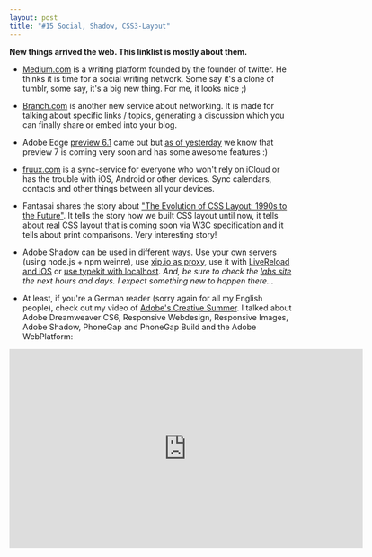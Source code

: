 ```yaml
---
layout: post
title: "#15 Social, Shadow, CSS3-Layout"
---
```



**New things arrived the web. This linklist is mostly about them.**

- [Medium.com](https://medium.com/) is a writing platform founded by the founder of twitter. He thinks it is time for a social writing network. Some say it's a clone of tumblr, some say, it's a big new thing. For me, it looks nice ;)

- [Branch.com](http://branch.com/) is another new service about networking. It is made for talking about specific links / topics, generating a discussion which you can finally share or embed into your blog.

- Adobe Edge [preview 6.1](http://labs.adobe.com/technologies/edge/) came out but [as of yesterday](http://www.youtube.com/watch?v=EWdxqUQjsbY&list=UU7-iNajG033J_66k16whthw&index=1&feature=plcp) we know that preview 7 is coming very soon and has some awesome features :)

- [fruux.com](https://fruux.com/) is a sync-service for everyone who won't rely on iCloud or has the trouble with iOS, Android or other devices. Sync calendars, contacts and other things between all your devices.

- Fantasai shares the story about ["The Evolution of CSS Layout: 1990s to the Future"](http://fantasai.inkedblade.net/weblog/2012/css-layout-evolution/). It tells the story how we built CSS layout until now, it tells about real CSS layout that is coming soon via W3C specification and it tells about print comparisons. Very interesting story!

- Adobe Shadow can be used in different ways. Use your own servers (using node.js + npm weinre), use [xip.io as proxy](http://blogs.adobe.com/shadow/2012/06/19/shadow-xip-io-virtual-hosts-workflow-simplified/), use it with [LiveReload and iOS](http://blogs.adobe.com/shadow/2012/04/24/shadow-livereload-workflow/) or [use typekit with localhost](http://blogs.adobe.com/shadow/2012/06/04/shadow-typekit-localhost-workflow/). _And, be sure to check the [labs site](http://labs.adobe.com/technologies/shadow/) the next hours and days. I expect something new to happen there…_

- At least, if you're a German reader (sorry again for all my English people), check out my video of [Adobe's Creative Summer](http://www.adobe.com/de/event/creativesummer/web-mobile.html). I talked about Adobe Dreamweaver CS6, Responsive Webdesign, Responsive Images, Adobe Shadow, PhoneGap and PhoneGap Build and the Adobe WebPlatform:
<iframe width="629" height="354" src="https://www.youtube-nocookie.com/embed/7AfXR-Ung9I" frameborder="0" allowfullscreen></iframe>